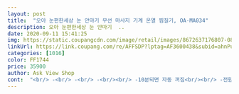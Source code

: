 ```yaml
---
layout: post 
title:  "오아 눈편한세상 눈 안마기 무선 마사지 기계 온열 찜질기, OA-MA034" 
description: 오아 눈편한세상 눈 안마기  ..
date: 2020-09-11 15:41:25 
img: https://static.coupangcdn.com/image/retail/images/8672637176807-08b715f2-a1b5-4dcb-9461-f4666f31726d.jpg 
linkUrl: https://link.coupang.com/re/AFFSDP?lptag=AF3600438&subid=ahnPublicAsk&pageKey=1220597079&itemId=2211316679&vendorItemId=70256660410&traceid=V0-113-c0fbcce80501f0c6 
categories: [1016] 
color: FF1744 
price: 35900 
author: Ask View Shop 
cont:  "<br/> -<br/> -<br/> -<br/><br/> -10분되면 자동 꺼짐<br/><br/> -전원버튼이 사이드에 있어서 옆으로 누울때<br/><br/> -파우치가 없다<br/>1.<br/>구매동기<br/>2.<br/> 제품특징<br/>4.<br/>장점<br/>5.<br/>단점<br/>6.<br/>총평<br/> 가   격  49,800₩<br/> 배   송  로켓와우⚡(다음날 도착)<br/> 상 품 명  오아 눈편한세상 눈 안마기<br/>⭐구매 이유<br/>⭐사용 후기<br/>⭐아쉬운점<br/>⭐제품 설명<br/>⭐총평<br/>가격대비 성능도 좋고 후기도 좋아 이제품을 고르게 되었어요.<br/><br/>가격도 저렴하고,<br/>건조한 느낌,<br/>건조한거랑 뻐근한게 확실히 개선되긴 해요!!!<br/>검색해보다가 주문했어요!<br/>고무줄이 쨍쨍해서 안마할때<br/>고정안되고 유동적이게 만들어 논 듯 해요<br/>고정이 아니였어요<br/>공기압 마사지 기능이 있기에<br/>공기압모드가 장점보다는 단점이 많지만, 공기압모드의 장점을 꼽자면 관자놀이를 세게 눌러주어 머리까지 시원해요.<br/><br/>공기압모드를 얘기하지 않을 수 없네요.<br/> 제품을 수평으로 아주 쫙 펴서 얼굴에 씌웁니다.<br/> 그럼 공기압모드로 할 때 관자놀이를 눌러주니까 굉장히 시원하기는 하나, 이 공기압이 관자놀이 바깥쪽에서 안쪽으로 3단계에 걸쳐 좁혀 들어갑니다.<br/> 무슨 말인지 아시겠죠? 그러다보니 얼굴이 구겨져요.<br/> 우리 여자들은 아이크림 바를 때 안쪽에서 바깥쪽으로 지압해 나가잖아요.<br/>이 재품은 그와 반대로 작동한다는 겁니다.<br/> 여자의 나이를 가늠할 수 있는 주름이 눈가 주름과 목주름인데이 공기압 요녀석이 바깥쪽에서부터 안쪽으로 압박해오니까 얼굴은 구겨지고 눈가가 찌그짜글 찌그러지는 건 파할 수가 없어요.<br/> 목주름이야 메조보톡스로 없앤다 치지만, 눈가주름을 없앨 수 있는 건 아직까지 없거든요.<br/> 애교살에 필러 맞는 건 주름과 전혀 관계없는 시술이구요.<br/> 그래서 힐링모드 할 때 공기압이 3단계로 제 얼굴을 구길 때면 저는 아예 이 제품을 눈가에서 떼어냈다 다시 수평으로 쫙 펼쳐서 3단계가 끝난 다음에 눈가에 걸칩니다.<br/><br/>공기압모드의 많은 문제점을 사용하는 분이 저처럼 제품을 들었다 놨다 하며 사용한다면 현재 나와 있는 눈마사지기가 다 거기서 거기고 더 좋을 것도 없는데다 오히려 타제품은 이것보다 나쁠 수도 있으니 저처럼 요령껏 쓰신다면 추천합니다.<br/> 온열모드는 아주 좋아요.<br/> 아참! 그리고 세수해서 아이크림 바르고 사용하면 비싼 아이크림 전부 다 제품에 묻는다는 거 얼아두시고요 ㅎㅎ.<br/><br/>구성은 심플하게<br/>그리고 안내멘트 소리가 너무 커요.<br/> 음악모드는 전원버튼 두번 누르면 꺼지는데 소리크기 조절하는 버튼은 못찾겠어요.<br/> 온열모드 하고 잠들었다가 끝났다는 안내멘트 나오면 깜짝 놀라서 깨요.<br/> 이 소리가 이렇게 클 필요가 있을까요?<br/>그리고 제일 마음에 드는 온열모드는 일본에서 왕창 사 온 기존에 쓰던 메구리즘 아이마스크보다 열감이 높아 아주 마음에 들어요.<br/><br/>근데 생각해보니<br/>기본에 충실한 기능이 있는 눈안마기입니당<br/>남푬님에게 보내주고 내가 사용할것도 하나 살까 생각중이에요<br/>내부 시트는<br/>넣고 다닐 파우치가 없다ㅠㅠ<br/>노래는<br/>눈 뻐근하고 아플때 마사지 하고나면<br/>눈 안마기인데도 비싸지 않고<br/>눈가주름과 미간주름까지 신경쓰는 여자의 마음을 제조사가 알았다면 3스텝 공기압을 다시 연구했을 거에요.<br/><br/>눈마사지+찜질까지 요가격에 매일 할 수 있어용<br/>눈안마기라 귀근처에서 작동하고,<br/>눈안마기와 5핀 충전케이블 들어있어요<br/>눈안마할때 공기압마사지 때문에<br/>눈에 밀착이 잘되고 안 움직여요!<br/>눈에 온찜질이 좋다고 하길래<br/>눌리는 경우가 있음<br/>다른 눈안마기들에 비해 저렴하고<br/>두번 사용해봤는데 첨엔 뭔가 좀 어색했는데 두번째엔 편안하면서 잠이 솔솔 오더라구요.<br/>잠이 오려던차에 지압이 들어와서 잠깨고.<br/>.<br/>반복.<br/>.<br/>ㅎㅎ<br/>디자인도 깔끔하고 예뻐서<br/>디자인도 깔끔하고,<br/>따뜻한 정도로 딱 적당하고,<br/>라섹수술한지 몇년 되었어요<br/>마사지 하고나면 시원한 느낌 듭니다<br/>몇만원 더비싸고 led글자도 나오고 하는것도 땡기긴했는데<br/>무선 마사지 기계 온열 찜질기, OA<br/> -MA034<br/>박스안에 박스로, 잘 포장되어 왔구<br/>브랜드 이름도 있고<br/>세트로 나왔으면 좋았을 걸... <br/>... <br/>.<br/><br/>소음이 안들릴수는 없을 것 같아요<br/>소형가전이지만 만일 못보내게 된다면 매일 제가 써야겠어요.<br/>.<br/><br/>시끄러운 정도는 아닙니다!<br/>아... <br/>우체국 EMS 국제운송 안된다네요.<br/>.<br/>ㅜㅜ<br/>아무런 불편 없다가<br/>아주 솔직한 후기 남길께요.<br/><br/>아직 몇일 안써봤지만,<br/>안구건조증에 눈찜질이 좋다고 하더라구요<br/>안마기능에<br/>안마기로 구입했구용,<br/>안마의자? 같은 가죽 느낌이고<br/>안압이 올라가는 느낌을 많이 받아서<br/>안에 배터리들어있는건 안된다고하네요.<br/>.<br/><br/>어디 유선 없나.<br/>.<br/>제가 쓰고 다음에 한국들어오면 직접 가져가라고 해야겠어요.<br/>.<br/><br/>어떻게 보면 장점이지만... <br/>.<br/><br/>어릴 때 교통사고 후유증으로 모든 물체가 두개로 보여 수술도 한데다 수술로 인해 눈의 피로가 아주 심해요.<br/> 그리고 40대가 넘어가니 인공누액을 아무리 넣어도 눈이 뻑뻑하고 매우 피곤합니다.<br/><br/>오 신세계!!!! 이정도는 아니고<br/>오래하면 안좋은건지, 안전을 위한건지... <br/>.<br/><br/>오아 안마기로 선택했어요!!!<br/>온열기능 온도가<br/>온열기능까지 되고<br/>완충되면 초록불 들어옵니다<br/>외관이 멋진것도 좋지만 역시 적당한 가격에 필요한기능과 성능 좋은게 딱이더라구요.<br/>조작방법도 초간편이고요.<br/><br/>이것 저것 비교해보다 후기가 가장 괜찮은 것 같아 사게 됐어요.<br/><br/>이동 파우치가 없는 점은 아쉬워요ㅠㅠ<br/>이런 설명을 해주면서 저는 제 친구에게 이 제품 사줄 것 같네요.<br/><br/>이렇게 되구<br/>자연의 소리도 나오고... <br/><br/>작동법이 간단해서 쉬워요<br/>작동은 전원 꾹 누르고 있으면 시작되구요<br/>잘접혀서 가방에 가지고 다니기에도 좋아요!<br/>저는 거의 끄고 합니다^^;<br/>저는 계속 전원키고, 다시 하는게 번거로워요<br/>저는 더 오래하고싶은데ㅜㅜㅜㅜㅜ<br/>저는 이게 펴지면 펴진 상태에서 고정,<br/>전원 한번 더 누르면 마사지+음악<br/>전원 한번 더 누르면 온열+음악<br/>접으면 사이즈도 작아서 가방에 쏙 들어가용<br/>접으면 접은상태에서 고정되는 줄 알았는데<br/>제 생각보다는 소음은 있는 편이었어요<br/>제품 설명을 보면 다들 아시겠지만, 힐링모드로 공기압과 온열이 동시에, 그리고 공기압모드와 온열모드가 있습니다.<br/> 저는 온열모드를 가장 많이 사용해요.<br/><br/>제품의 무게가 가벼워 어디든 들고 다니기 쉽다는 것도 좋구요.<br/><br/>중간에 음악 끄고싶으면, 전원버튼 두번 누르면 됩니다<br/>처음 켜지면 힐링모드로 , 마사지+온열+음악<br/>처음엔 눈 찜질팩 정도만 사볼까 하고 찾아보다가<br/>최근에 눈이 자주 피곤하고<br/>추천이요!!!!!<br/>충전으로 계속 쓸수 있어서<br/>충전은 충전중엔 빨간불 들어오고<br/>코로나때문에 한국 오기도 힘드네요.<br/>한번 오려면 기본 14일은 휴가빼야하니까.<br/>.<br/>어서 코로나 끝났으면.<br/>.<br/><br/>편안하고 행복한 10분이였습니다.<br/><br/>피아노 소리... <br/> 클래식 등등... <br/> 나오는 것 같아요<br/>해외사는 남푠님에게 보내주려고 이것저것 비교해보다가<br/>확실히 좋아지더라구요 전<br/>휴대가 간편하게 접힐수 있게 만들어졌으나,<br/>" 
---
```

